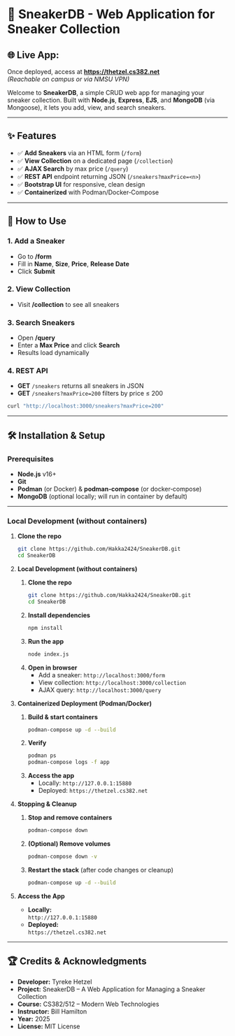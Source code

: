 # 👟 **SneakerDB - Web Application for Sneaker Collection**

## 🌐 **Live App:**  
Once deployed, access at **https://thetzel.cs382.net**  
*(Reachable on campus or via NMSU VPN)*

Welcome to **SneakerDB**, a simple CRUD web app for managing your sneaker collection. Built with **Node.js**, **Express**, **EJS**, and **MongoDB** (via Mongoose), it lets you add, view, and search sneakers.

---

## ✨ **Features**
- ✅ **Add Sneakers** via an HTML form (`/form`)  
- ✅ **View Collection** on a dedicated page (`/collection`)  
- ✅ **AJAX Search** by max price (`/query`)  
- ✅ **REST API** endpoint returning JSON (`/sneakers?maxPrice=<n>`)  
- ✅ **Bootstrap UI** for responsive, clean design  
- ✅ **Containerized** with Podman/Docker‑Compose

---

## 🔧 **How to Use**

### 1. Add a Sneaker  
- Go to **/form**  
- Fill in **Name**, **Size**, **Price**, **Release Date**  
- Click **Submit**  

### 2. View Collection  
- Visit **/collection** to see all sneakers  

### 3. Search Sneakers  
- Open **/query**  
- Enter a **Max Price** and click **Search**  
- Results load dynamically  

### 4. REST API  
- **GET** `/sneakers` returns all sneakers in JSON  
- **GET** `/sneakers?maxPrice=200` filters by price ≤ 200  

```bash
curl "http://localhost:3000/sneakers?maxPrice=200"
```

---

## 🛠️ Installation & Setup

### Prerequisites
- **Node.js** v16+  
- **Git**  
- **Podman** (or Docker) & **podman‑compose** (or docker‑compose)  
- **MongoDB** (optional locally; will run in container by default)

---

### Local Development (without containers)
1. **Clone the repo**  
   ```bash
   git clone https://github.com/Hakka2424/SneakerDB.git
   cd SneakerDB
   ```
2. **Local Development (without containers)**
   1. **Clone the repo**
      ```bash
      git clone https://github.com/Hakka2424/SneakerDB.git
      cd SneakerDB
      ```
   2. **Install dependencies**
      ```bash
      npm install
      ```
   3. **Run the app**
      ```bash
      node index.js
      ```
   4. **Open in browser**
      - Add a sneaker:  `http://localhost:3000/form`  
      - View collection: `http://localhost:3000/collection`  
      - AJAX query:      `http://localhost:3000/query`  

3. **Containerized Deployment (Podman/Docker)**
   1. **Build & start containers**
      ```bash
      podman-compose up -d --build
      ```
   2. **Verify**
      ```bash
      podman ps
      podman-compose logs -f app
      ```
   3. **Access the app**
      - Locally:  `http://127.0.0.1:15880`  
      - Deployed: `https://thetzel.cs382.net`  

4. **Stopping & Cleanup**
   1. **Stop and remove containers**  
      ```bash
      podman-compose down
      ```
   2. **(Optional) Remove volumes**  
      ```bash
      podman-compose down -v
      ```
   3. **Restart the stack** (after code changes or cleanup)  
      ```bash
      podman-compose up -d --build
      ```
5. **Access the App**
   - **Locally:**  
     `http://127.0.0.1:15880`
   - **Deployed:**  
     `https://thetzel.cs382.net`
  
---

## 🏆 Credits & Acknowledgments
- **Developer:** Tyreke Hetzel  
- **Project:** SneakerDB – A Web Application for Managing a Sneaker Collection  
- **Course:** CS382/512 – Modern Web Technologies  
- **Instructor:** Bill Hamilton  
- **Year:** 2025  
- **License:** MIT License  
